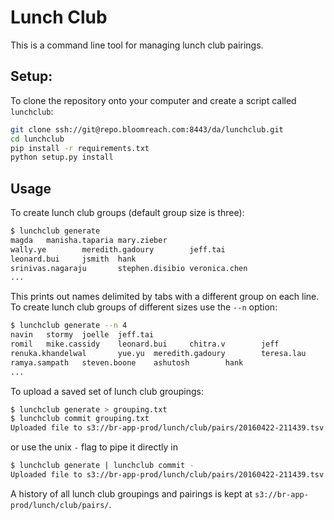# Lunch Club

This is a command line tool for managing lunch club pairings. 

## Setup:

To clone the repository onto your computer and create a script called `lunchclub`:

```sh
git clone ssh://git@repo.bloomreach.com:8443/da/lunchclub.git
cd lunchclub
pip install -r requirements.txt
python setup.py install
```

## Usage

To create lunch club groups (default group size is three):

```sh
$ lunchclub generate
magda   manisha.taparia mary.zieber
wally.ye        meredith.gadoury        jeff.tai
leonard.bui     jsmith  hank
srinivas.nagaraju       stephen.disibio veronica.chen
...
```

This prints out names delimited by tabs with a different group on each line. To 
create lunch club groups of different sizes use the `--n` option:

```sh
$ lunchclub generate --n 4
navin   stormy  joelle  jeff.tai
romil   mike.cassidy    leonard.bui     chitra.v        jeff
renuka.khandelwal       yue.yu  meredith.gadoury        teresa.lau
ramya.sampath   steven.boone    ashutosh        hank
...
```

To upload a saved set of lunch club groupings:

```sh
$ lunchclub generate > grouping.txt
$ lunchclub commit grouping.txt
Uploaded file to s3://br-app-prod/lunch/club/pairs/20160422-211439.tsv
```

or use the unix `-` flag to pipe it directly in

```sh
$ lunchclub generate | lunchclub commit -
Uploaded file to s3://br-app-prod/lunch/club/pairs/20160422-211439.tsv
```

A history of all lunch club groupings and pairings is kept at `s3://br-app-prod/lunch/club/pairs/`. 

